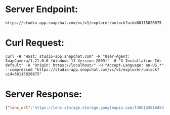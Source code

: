 # Server Endpoint: 
    https://studio-app.snapchat.com/vc/v1/explorer/unlock?uid=60115820875

# Curl Request: 
    curl -H "Host: studio-app.snapchat.com" -H "User-Agent: SnapCamera/1.21.0.0 (Windows 11 Version 2009)" -H "X-Installation-Id: default" -H "Origin: https://localhost/" -H "Accept-Language: en-US,*" --compressed "https://studio-app.snapchat.com/vc/v1/explorer/unlock?uid=60115820875"

# Server Response:
```json
{"lens_url":"https://lens-storage.storage.googleapis.com/f30b133010d54f4880ed162d3539fba2","lens_id":"60115820875","signature":"MGYCMQDBLz5dVtyKMI7aWgFWiMRm72KpxWUteDHsdLtzYwkhwiBqhTd6BryNAtjWRA+tO84CMQCyYqlI84CL6Gha/vC/0zJgDIOrK3KY4ru3gOnMN4uvpELOUL9m3LG97kAEyJImYyc=","additional_hint_ids":["lens_hint_aim_camera_at_the_sky","lens_hint_blink","lens_hint_blow_a_kiss","lens_hint_blow_a_kiss_voice_changer","lens_hint_come_closer","lens_hint_do_not_smile","lens_hint_do_not_try_with_a_friend","lens_hint_draw_with_your_finger","lens_hint_face_swap","lens_hint_find_face","lens_hint_find_image","lens_hint_find_marker","lens_hint_find_snapcode","lens_hint_keep_raising_your_eyebrows","lens_hint_kiss","lens_hint_kiss_again","lens_hint_look_around","lens_hint_look_down","lens_hint_look_left","lens_hint_look_right","lens_hint_look_up","lens_hint_make_some_noise","lens_hint_move_your_head","lens_hint_nod_your_head","lens_hint_now_kiss","lens_hint_now_open_your_mouth","lens_hint_now_raise_your_eyebrows","lens_hint_now_smile","lens_hint_open_your_mouth","lens_hint_open_your_mouth_again","lens_hint_open_your_mouth_voice_changer","lens_hint_pick_a_face","lens_hint_pick_a_photo","lens_hint_pick_an_image","lens_hint_press_and_hold_for_song_info","lens_hint_raise_your_eyebrows","lens_hint_raise_your_eyebrows_again","lens_hint_raise_eyebrows_or_open_mouth","lens_hint_raise_your_eyebrows_to_start_the_game","lens_hint_raise_your_eyebrows_voice_changer","lens_hint_rotate_your_phone","lens_hint_say_something","lens_hint_send_to_friends","lens_hint_show_your_hand","lens_hint_smile","lens_hint_smile_again","lens_hint_smile_voice_changer","lens_hint_sound_on","lens_hint_swap_camera","lens_hint_swap_camera_to_get_strange","lens_hint_face_swap_camera_roll","lens_hint_tap_a_surface","lens_hint_tap_bitmoji_to_change","lens_hint_tap_ground_to_place","lens_hint_tap_surface_to_place","lens_hint_tap_ground","lens_hint_tap","lens_hint_tilt_your_head","lens_hint_try_friend","lens_hint_try_rear_camera","lens_hint_try_with_a_dog","lens_hint_try_with_a_dog_or_cat","lens_hint_try_with_your_cat","lens_hint_turn_around","lens_hint_turn_on_sound","lens_hint_voice_changer","lens_hint_walk_through_the_door"]}```

